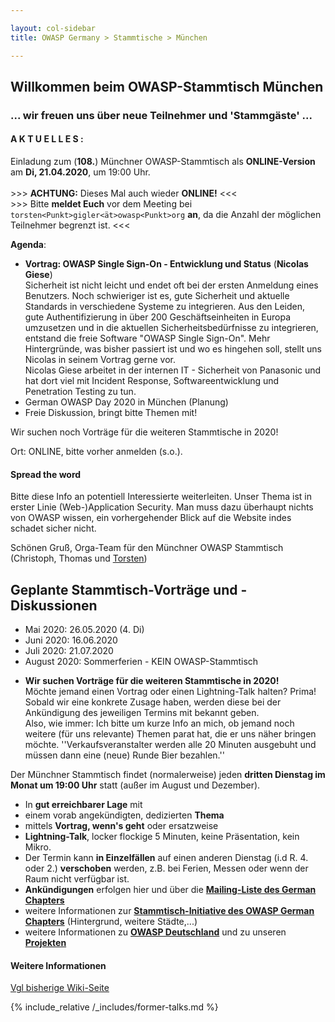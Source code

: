 ```yaml
---

layout: col-sidebar
title: OWASP Germany > Stammtische > München

---
```


## Willkommen beim OWASP-Stammtisch München
### ... wir freuen uns über neue Teilnehmer und 'Stammgäste' ...

#### A K T U E L L E S :
Einladung zum (**108.**) Münchner OWASP-Stammtisch als **ONLINE-Version** am **Di, 21.04.2020**, um 19:00 Uhr.<br><br> \>\>\> **ACHTUNG:** Dieses Mal auch wieder **ONLINE!** \<\<\<<br>
\>\>\> Bitte **meldet Euch** vor dem Meeting bei `torsten<Punkt>gigler<ät>owasp<Punkt>org` **an**, da die Anzahl der möglichen Teilnehmer begrenzt ist. \<\<\<

**Agenda**:
* **Vortrag: OWASP Single Sign-On - Entwicklung und Status** (**Nicolas Giese**)<br>
Sicherheit ist nicht leicht und endet oft bei der ersten Anmeldung eines Benutzers. Noch schwieriger ist es, gute Sicherheit und aktuelle Standards in verschiedene Systeme zu integrieren. Aus den Leiden, gute Authentifizierung in über 200 Geschäftseinheiten in Europa umzusetzen und in die aktuellen Sicherheitsbedürfnisse zu integrieren, entstand die freie Software "OWASP Single Sign-On".
Mehr Hintergründe, was bisher passiert ist und wo es hingehen soll, stellt uns Nicolas in seinem Vortrag gerne vor.<br>Nicolas Giese arbeitet in der internen IT - Sicherheit von Panasonic und hat dort viel mit Incident Response, Softwareentwicklung und Penetration Testing zu tun.
* German OWASP Day 2020 in München (Planung)
* Freie Diskussion, bringt bitte Themen mit!

Wir suchen noch Vorträge für die weiteren Stammtische in 2020!

Ort: ONLINE, bitte vorher anmelden (s.o.).

#### Spread the word

Bitte diese Info an potentiell Interessierte weiterleiten. Unser Thema ist in erster Linie (Web-)Application Security. Man muss dazu überhaupt nichts von OWASP wissen, ein vorhergehender Blick auf die Website indes schadet sicher nicht.

Schönen Gruß,
Orga-Team für den Münchner OWASP Stammtisch (Christoph, Thomas und [Torsten](https://www.owasp.org/index.php/User:T.Gigler)) 


## Geplante Stammtisch-Vorträge und -Diskussionen
* Mai 2020:   26.05.2020 (4. Di)
* Juni 2020:  16.06.2020
* Juli 2020:  21.07.2020
* August 2020: Sommerferien - KEIN OWASP-Stammtisch
<!-- * Dezember 2020: Weihnachtsferien - KEIN OWASP-Stammtisch -->

* <b>Wir suchen Vorträge für die weiteren Stammtische in 2020!</b><br>Möchte jemand einen Vortrag oder einen Lightning-Talk halten? Prima! Sobald wir eine konkrete Zusage haben, werden diese bei der Ankündigung des jeweiligen Termins mit bekannt geben.<br>Also, wie immer: Ich bitte um kurze Info an mich, ob jemand noch weitere (für uns relevante) Themen parat hat, die er uns näher bringen möchte. ''Verkaufsveranstalter werden alle 20 Minuten ausgebuht und müssen dann eine (neue) Runde Bier bezahlen.''

Der Münchner Stammtisch findet (normalerweise) jeden <b>dritten Dienstag im Monat um 19:00 Uhr</b> statt (außer im August und Dezember).<br>
* In <b>gut erreichbarer Lage</b> mit
* einem vorab angekündigten, dedizierten <b>Thema</b>
* mittels <b>Vortrag, wenn's geht</b> oder ersatzweise
* <b>Lightning-Talk</b>, locker flockige 5 Minuten, keine Präsentation, kein Mikro.
* Der Termin kann <b>in Einzelfällen</b> auf einen anderen Dienstag (i.d R. 4. oder 2.) <b>verschoben</b> werden, z.B. bei Ferien, Messen oder wenn der Raum nicht verfügbar ist. 
* <b>Ankündigungen</b> erfolgen hier und über die [<b>Mailing-Liste des German Chapters</b>](https://groups.google.com/a/owasp.org/group/germany-chapter/)
* weitere Informationen zur [<b>Stammtisch-Initiative des OWASP German Chapters</b>](/www-chapter-germany/stammtische/) (Hintergrund, weitere Städte,...)
* weitere Informationen zu [<b>OWASP Deutschland</b>](/www-chapter-germany/) und zu unseren [<b>Projekten</b>](/www-chapter-germany/#div-projekte)

#### Weitere Informationen
[Vgl bisherige Wiki-Seite](https://wiki.owasp.org/index.php/OWASP_German_Chapter_Stammtisch_Initiative/M%C3%BCnchen)


{% include_relative /_includes/former-talks.md %}


